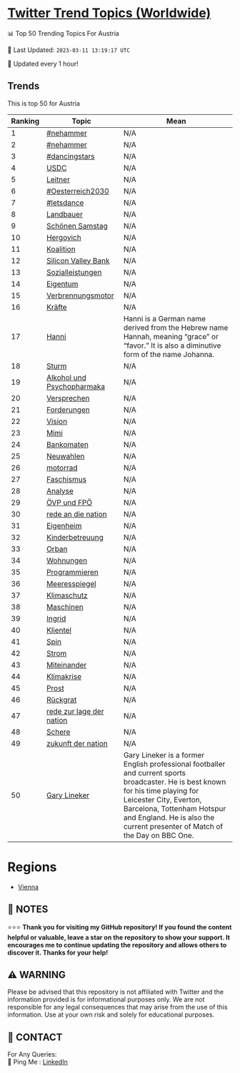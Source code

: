 [Twitter Trend Topics (Worldwide)](https://github.com/ErcinDedeoglu/Twitter-Trend-Topics)
==========


📊 Top 50 Trending Topics For Austria

📆 Last Updated: `2023-03-11 13:19:17 UTC`

🔧 Updated every 1 hour!


## Trends

This is top 50 for Austria

| Ranking | Topic | Mean |
| ------- | ------------ | ------------ |
| 1 | [#nehammer](http://twitter.com/search?q=%23nehammer) | N/A |
| 2 | [#nehammer](http://twitter.com/search?q=%23nehammer) | N/A |
| 3 | [#dancingstars](http://twitter.com/search?q=%23dancingstars) | N/A |
| 4 | [USDC](http://twitter.com/search?q=USDC) | N/A |
| 5 | [Leitner](http://twitter.com/search?q=Leitner) | N/A |
| 6 | [#Oesterreich2030](http://twitter.com/search?q=%23Oesterreich2030) | N/A |
| 7 | [#letsdance](http://twitter.com/search?q=%23letsdance) | N/A |
| 8 | [Landbauer](http://twitter.com/search?q=Landbauer) | N/A |
| 9 | [Schönen Samstag](http://twitter.com/search?q=Sch%c3%b6nen+Samstag) | N/A |
| 10 | [Hergovich](http://twitter.com/search?q=Hergovich) | N/A |
| 11 | [Koalition](http://twitter.com/search?q=Koalition) | N/A |
| 12 | [Silicon Valley Bank](http://twitter.com/search?q=Silicon+Valley+Bank) | N/A |
| 13 | [Sozialleistungen](http://twitter.com/search?q=Sozialleistungen) | N/A |
| 14 | [Eigentum](http://twitter.com/search?q=Eigentum) | N/A |
| 15 | [Verbrennungsmotor](http://twitter.com/search?q=Verbrennungsmotor) | N/A |
| 16 | [Kräfte](http://twitter.com/search?q=Kr%c3%a4fte) | N/A |
| 17 | [Hanni](http://twitter.com/search?q=Hanni) | Hanni is a German name derived from the Hebrew name Hannah, meaning “grace” or “favor.” It is also a diminutive form of the name Johanna. |
| 18 | [Sturm](http://twitter.com/search?q=Sturm) | N/A |
| 19 | [Alkohol und Psychopharmaka](http://twitter.com/search?q=Alkohol+und+Psychopharmaka) | N/A |
| 20 | [Versprechen](http://twitter.com/search?q=Versprechen) | N/A |
| 21 | [Forderungen](http://twitter.com/search?q=Forderungen) | N/A |
| 22 | [Vision](http://twitter.com/search?q=Vision) | N/A |
| 23 | [Mimi](http://twitter.com/search?q=Mimi) | N/A |
| 24 | [Bankomaten](http://twitter.com/search?q=Bankomaten) | N/A |
| 25 | [Neuwahlen](http://twitter.com/search?q=Neuwahlen) | N/A |
| 26 | [motorrad](http://twitter.com/search?q=motorrad) | N/A |
| 27 | [Faschismus](http://twitter.com/search?q=Faschismus) | N/A |
| 28 | [Analyse](http://twitter.com/search?q=Analyse) | N/A |
| 29 | [ÖVP und FPÖ](http://twitter.com/search?q=%c3%96VP+und+FP%c3%96) | N/A |
| 30 | [rede an die nation](http://twitter.com/search?q=rede+an+die+nation) | N/A |
| 31 | [Eigenheim](http://twitter.com/search?q=Eigenheim) | N/A |
| 32 | [Kinderbetreuung](http://twitter.com/search?q=Kinderbetreuung) | N/A |
| 33 | [Orban](http://twitter.com/search?q=Orban) | N/A |
| 34 | [Wohnungen](http://twitter.com/search?q=Wohnungen) | N/A |
| 35 | [Programmieren](http://twitter.com/search?q=Programmieren) | N/A |
| 36 | [Meeresspiegel](http://twitter.com/search?q=Meeresspiegel) | N/A |
| 37 | [Klimaschutz](http://twitter.com/search?q=Klimaschutz) | N/A |
| 38 | [Maschinen](http://twitter.com/search?q=Maschinen) | N/A |
| 39 | [Ingrid](http://twitter.com/search?q=Ingrid) | N/A |
| 40 | [Klientel](http://twitter.com/search?q=Klientel) | N/A |
| 41 | [Spin](http://twitter.com/search?q=Spin) | N/A |
| 42 | [Strom](http://twitter.com/search?q=Strom) | N/A |
| 43 | [Miteinander](http://twitter.com/search?q=Miteinander) | N/A |
| 44 | [Klimakrise](http://twitter.com/search?q=Klimakrise) | N/A |
| 45 | [Prost](http://twitter.com/search?q=Prost) | N/A |
| 46 | [Rückgrat](http://twitter.com/search?q=R%c3%bcckgrat) | N/A |
| 47 | [rede zur lage der nation](http://twitter.com/search?q=rede+zur+lage+der+nation) | N/A |
| 48 | [Schere](http://twitter.com/search?q=Schere) | N/A |
| 49 | [zukunft der nation](http://twitter.com/search?q=zukunft+der+nation) | N/A |
| 50 | [Gary Lineker](http://twitter.com/search?q=Gary+Lineker) | Gary Lineker is a former English professional footballer and current sports broadcaster. He is best known for his time playing for Leicester City, Everton, Barcelona, Tottenham Hotspur and England. He is also the current presenter of Match of the Day on BBC One. |



# Regions

* [Vienna](</Austria/Vienna.md>)



## 📝 NOTES

⭐⭐⭐ **Thank you for visiting my GitHub repository! If you found the content helpful or valuable, leave a star on the repository to show your support. It encourages me to continue updating the repository and allows others to discover it. Thanks for your help!**


## ⚠️ WARNING

Please be advised that this repository is not affiliated with Twitter and the information provided is for informational purposes only. We are not responsible for any legal consequences that may arise from the use of this information. Use at your own risk and solely for educational purposes.


## 📨 CONTACT

 For Any Queries:  
            🏓 Ping Me : [LinkedIn](https://www.linkedin.com/in/ercindedeoglu/)
